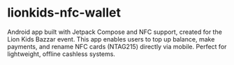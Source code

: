 # lionkids-nfc-wallet
Android app built with Jetpack Compose and NFC support, created for the Lion Kids Bazzar event. This app enables users to top up balance, make payments, and rename NFC cards (NTAG215) directly via mobile. Perfect for lightweight, offline cashless systems.
